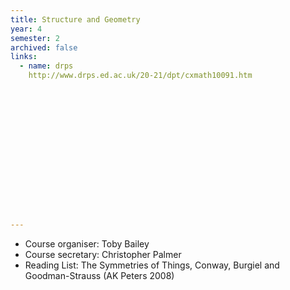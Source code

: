 ```yaml
---
title: Structure and Geometry
year: 4
semester: 2
archived: false
links:
  - name: drps
    http://www.drps.ed.ac.uk/20-21/dpt/cxmath10091.htm
















---
```


- Course organiser: Toby Bailey
- Course secretary: Christopher Palmer
- Reading List:  The Symmetries of Things, Conway, Burgiel and Goodman-Strauss (AK Peters 2008)